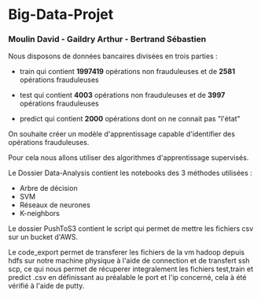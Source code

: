 # Big-Data-Projet
### Moulin David - Gaildry Arthur - Bertrand Sébastien

Nous disposons de données bancaires divisées en trois parties : 

* train qui contient **1997419** opérations non frauduleuses et de **2581** opérations frauduleuses

* test qui contient **4003** opérations non frauduleuses et de **3997** opérations frauduleuses

* predict qui contient **2000** opérations dont on ne connait pas "l'état"

On souhaite créer un modèle d'apprentissage capable d'identifier des opérations frauduleuses.

Pour cela nous allons utiliser des algorithmes d'apprentissage supervisés.


Le Dossier Data-Analysis contient les notebooks des 3 méthodes utilisées : 

* Arbre de décision 
* SVM
* Réseaux de neurones
* K-neighbors

Le dossier PushToS3 contient le script qui permet de mettre les fichiers csv sur un bucket d'AWS.

Le code_export permet de transferer les fichiers de la vm hadoop depuis hdfs sur notre machine physique à l'aide de connection et de transfert ssh scp, ce qui nous permet de récuperer integralement les fichiers test,train et predict .csv en définissant au préalable le port et l'ip concerné, cela à été vérifié à l'aide de putty.
